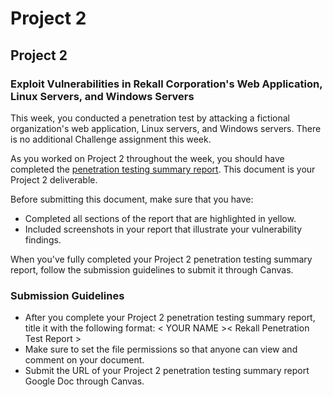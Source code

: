 # Project 2

## Project 2 <assignment>

### Exploit Vulnerabilities in Rekall Corporation's Web Application, Linux Servers, and Windows Servers

This week, you conducted a penetration test by attacking a fictional organization's web application, Linux servers, and Windows servers. There is no additional Challenge assignment this week.

As you worked on Project 2 throughout the week, you should have completed the [penetration testing summary report](https://docs.google.com/document/d/1Kz1sOwmb82uNXJyZlox9cP7tPvDpNNcvkxREuCFBVLM/copy). This document is your Project 2 deliverable. 

Before submitting this document, make sure that you have: 
* Completed all sections of the report that are highlighted in yellow. 
* Included screenshots in your report that illustrate your vulnerability findings.

When you've fully completed your Project 2 penetration testing summary report, follow the submission guidelines to submit it through Canvas.

### Submission Guidelines

* After you complete your Project 2 penetration testing summary report, title it with the following format: < YOUR NAME >< Rekall Penetration Test Report >
* Make sure to set the file permissions so that anyone can view and comment on your document.
* Submit the URL of your Project 2 penetration testing summary report Google Doc through Canvas.
